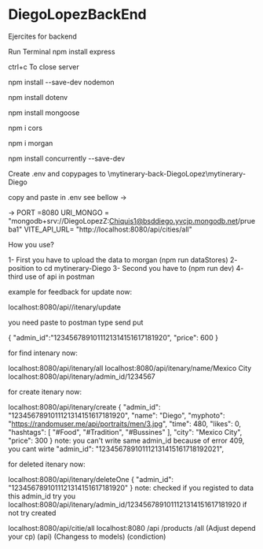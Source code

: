 
# DiegoLopezBackEnd
Ejercites for backend

Run Terminal
npm install express

ctrl+c To close server

npm install --save-dev nodemon

npm install dotenv

npm install mongoose

npm i cors

npm i morgan

npm install concurrently --save-dev 

Create .env and copypages to \mytinerary-back-DiegoLopez\mytinerary-Diego

copy and paste in .env see bellow ->

->  PORT =8080
    URI_MONGO = "mongodb+srv://DiegoLopezZ:Chiquis1@bsddiego.yvcjp.mongodb.net/prueba1"
    VITE_API_URL= "http://localhost:8080/api/cities/all"

How you use?

1- First you have to upload the data to morgan (npm run dataStores)
2- position to cd mytinerary-Diego
3- Second you have to (npm run dev)
4- third use of api in postman




example for feedback 
for update now:

localhost:8080/api//itenary/update

you need paste to postman type send put 

  {
    "admin_id":"1234567891011121314151617181920",
    "price": 600
 }

for find intenary now:

localhost:8080/api/itenary/all
localhost:8080/api/itenary/name/Mexico City
localhost:8080/api/itenary/admin_id/1234567

for create itenary now:

localhost:8080/api/itenary/create
  {
            "admin_id": "1234567891011121314151617181920",
            "name": "Diego",
            "myphoto": "https://randomuser.me/api/portraits/men/3.jpg",
            "time": 480,
            "likes": 0,
            "hashtags": [
                "#Food",
                "#Tradition",
                "#Bussines"
            ],
            "city": "Mexico City",
            "price": 300
 }
note: you can't write same admin_id because of error 409, you cant wirte 
"admin_id": "123456789101112131415161718192021",

for deleted itenary now:

localhost:8080/api/itenary/deleteOne
 {
  "admin_id": "1234567891011121314151617181920"
 }
note: checked if you registed to data this admin_id try you localhost:8080/api/itenary/admin_id/1234567891011121314151617181920 if not try created

localhost:8080/api/citie/all
localhost:8080          /api           /products           /all
(Adjust depend your cp) (api)     (Changess to models) (condiction)
